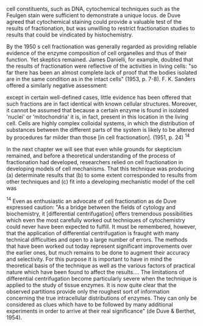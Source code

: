 cell constituents, such as DNA, cytochemical techniques such as the Feulgen stain were sufficient to demonstrate a unique locus. de Duve agreed that cytochemical staining could provide a valuable test of the results of fractionation, but was unwilling to restrict fractionation studies to results that could be vindicated by histochemistry.

By the 1950 s cell fractionation was generally regarded as providing reliable evidence of the enzyme composition of cell organelles and thus of their function. Yet skeptics remained. James Danielli, for example, doubted that the results of fractionation were reflective of the activities in living cells: "so far there has been an almost complete lack of proof that the bodies isolated are in the same condition as in the intact cells" (1953, p. 7-8). F. K. Sanders offered a similarly negative assessment:

except in certain well-defined cases, little evidence has been offered that such fractions are in fact identical with known cellular structures. Moreover, it cannot be assumed that because a certain enzyme is found in isolated 'nuclei' or 'mitochondria' it is, in fact, present in this location in the living cell. Cells are highly complex colloidal systems, in which the distribution of substances between the different parts of the system is likely to be altered by procedures far milder than those [in cell fractionation]. (1951, p. 24) ${ }^{14}$

In the next chapter we will see that even while grounds for skepticism remained, and before a theoretical understanding of the process of fractionation had developed, researchers relied on cell fractionation in developing models of cell mechanisms. That this technique was producing (a) determinate results that (b) to some extent corresponded to results from other techniques and (c) fit into a developing mechanistic model of the cell was

${ }^{14}$ Even as enthusiastic an advocate of cell fractionation as de Duve expressed caution: "As a bridge between the fields of cytology and biochemistry, it [differential centrifugation] offers tremendous possibilities which even the most carefully worked out techniques of cytochemistry could never have been expected to fulfill. It must be remembered, however, that the application of differential centrifugation is fraught with many technical difficulties and open to a large number of errors. The methods that have been worked out today represent significant improvements over the earlier ones, but much remains to be done to augment their accuracy and selectivity. For this purpose it is important to have in mind the theoretical basis of the technique as well as the various factors of practical nature which have been found to affect the results.... The limitations of differential centrifugation become particularly severe when the technique is applied to the study of tissue enzymes. It is now quite clear that the observed partitions provide only the roughest sort of information concerning the true intracellular distributions of enzymes. They can only be considered as clues which have to be followed by many additional experiments in order to arrive at their real significance" (de Duve \& Berthet, 1954).